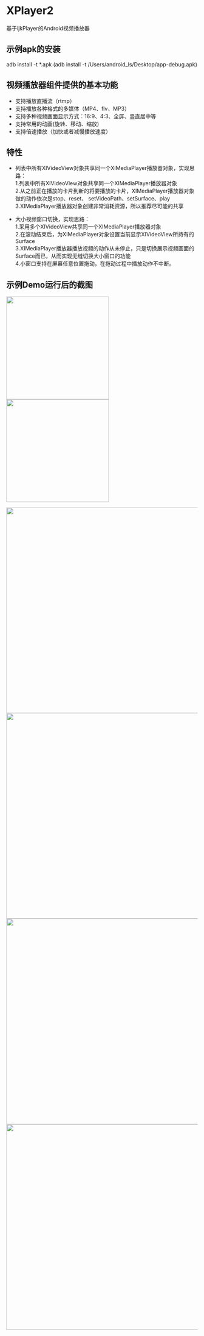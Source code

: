 # XPlayer2 
基于ijkPlayer的Android视频播放器

## 示例apk的安装
 adb install -t *.apk 
 (adb install -t /Users/android_ls/Desktop/app-debug.apk)

## 视频播放器组件提供的基本功能
- 支持播放直播流（rtmp）
- 支持播放各种格式的多媒体（MP4、flv、MP3）
- 支持多种视频画面显示方式：16:9、4:3、全屏、竖直居中等
- 支持常用的动画(旋转、移动、缩放)
- 支持倍速播放（加快或者减慢播放速度）

## 特性
- 列表中所有XIVideoView对象共享同一个XIMediaPlayer播放器对象，实现思路：  
  1.列表中所有XIVideoView对象共享同一个XIMediaPlayer播放器对象  
  2.从之前正在播放的卡片到新的将要播放的卡片，XIMediaPlayer播放器对象做的动作依次是stop、reset、
     setVideoPath、setSurface、play  
  3.XIMediaPlayer播放器对象创建非常消耗资源，所以推荐尽可能的共享  
  
- 大小视频窗口切换，实现思路：  
  1.采用多个XIVideoView共享同一个XIMediaPlayer播放器对象  
  2.在滚动结束后，为XIMediaPlayer对象设置当前显示XIVideoView所持有的Surface  
  3.XIMediaPlayer播放器播放视频的动作从未停止，只是切换展示视频画面的Surface而已，从而实现无缝切换大小窗口的功能  
  4.小窗口支持在屏幕任意位置拖动，在拖动过程中播放动作不中断。  

## 示例Demo运行后的截图
<img src="https://github.com/hpdx/XPlayer2/blob/master/images/demo_05.jpeg" width="270px"/>        <img src="https://github.com/hpdx/XPlayer2/blob/master/images/demo_06.jpeg" width="270px"/>

<img src="https://github.com/hpdx/XPlayer2/blob/master/images/demo_01.jpeg" width="540px"/> 

<img src="https://github.com/hpdx/XPlayer2/blob/master/images/demo_02.jpeg" width="540px"/> 

<img src="https://github.com/hpdx/XPlayer2/blob/master/images/demo_03.jpeg" width="540px"/> 

<img src="https://github.com/hpdx/XPlayer2/blob/master/images/demo_04.jpeg" width="540px"/> 

